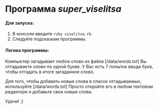 # Программа *super_viselitsa*

#### Для запуска:
1. В консоли введите ```ruby viselitsa.rb```.
2. Следуйте подсказкам программы.

#### Логика программы:
Компьютер загадывает любое слово из файла [/data/words.txt]
Вы отгадываете слово по одной букве. У Вас есть 7 попыток ввода букв, чтобы отгадать в итоге загаданное слово.

Для того, чтобы добавить новые слова в список отгадываемых, используйте [/data/words.txt]
Просто откройте его в любом тектовом редакторе и добавьте свои новые слова.

Удачи! ;)